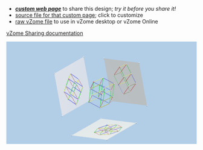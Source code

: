 
 - [***custom web page***][post] to share this design; *try it before you share it!*
 - [source file for that custom page][source]; click to customize
 - [raw vZome file][raw] to use in vZome desktop or vZome Online

[vZome Sharing documentation](https://vzome.github.io/vzome/sharing.html#how-it-works)

![Image](<Nan-hypercube-projections-SV angled.png>)


[post]: <https://ThynStyx.github.io/vzome-sharing/2021/12/22/Nan-hypercube-projections-SV angled-22-31-37.html>
[source]: <https://github.com/ThynStyx/vzome-sharing/edit/main/_posts/2021-12-22-Nan-hypercube-projections-SV angled-22-31-37.md>
[raw]: <https://raw.githubusercontent.com/ThynStyx/vzome-sharing/main/2021/12/22/22-31-37-Nan-hypercube-projections-SV angled/Nan-hypercube-projections-SV angled.vZome>